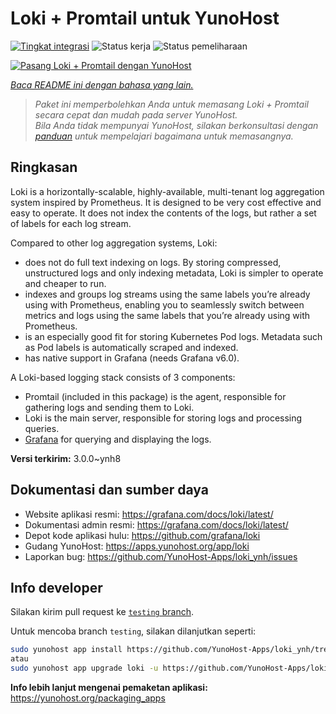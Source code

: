 <!--
N.B.: README ini dibuat secara otomatis oleh <https://github.com/YunoHost/apps/tree/master/tools/readme_generator>
Ini TIDAK boleh diedit dengan tangan.
-->

# Loki + Promtail untuk YunoHost

[![Tingkat integrasi](https://apps.yunohost.org/badge/integration/loki)](https://ci-apps.yunohost.org/ci/apps/loki/)
![Status kerja](https://apps.yunohost.org/badge/state/loki)
![Status pemeliharaan](https://apps.yunohost.org/badge/maintained/loki)

[![Pasang Loki + Promtail dengan YunoHost](https://install-app.yunohost.org/install-with-yunohost.svg)](https://install-app.yunohost.org/?app=loki)

*[Baca README ini dengan bahasa yang lain.](./ALL_README.md)*

> *Paket ini memperbolehkan Anda untuk memasang Loki + Promtail secara cepat dan mudah pada server YunoHost.*  
> *Bila Anda tidak mempunyai YunoHost, silakan berkonsultasi dengan [panduan](https://yunohost.org/install) untuk mempelajari bagaimana untuk memasangnya.*

## Ringkasan

Loki is a horizontally-scalable, highly-available, multi-tenant log aggregation system inspired by Prometheus. It is designed to be very cost effective and easy to operate. It does not index the contents of the logs, but rather a set of labels for each log stream.

Compared to other log aggregation systems, Loki:

- does not do full text indexing on logs. By storing compressed, unstructured logs and only indexing metadata, Loki is simpler to operate and cheaper to run.
- indexes and groups log streams using the same labels you’re already using with Prometheus, enabling you to seamlessly switch between metrics and logs using the same labels that you’re already using with Prometheus.
- is an especially good fit for storing Kubernetes Pod logs. Metadata such as Pod labels is automatically scraped and indexed.
- has native support in Grafana (needs Grafana v6.0).

A Loki-based logging stack consists of 3 components:
- Promtail (included in this package) is the agent, responsible for gathering logs and sending them to Loki.
- Loki is the main server, responsible for storing logs and processing queries.
- [Grafana](https://github.com/Yunohost-Apps/grafana_ynh) for querying and displaying the logs.


**Versi terkirim:** 3.0.0~ynh8
## Dokumentasi dan sumber daya

- Website aplikasi resmi: <https://grafana.com/docs/loki/latest/>
- Dokumentasi admin resmi: <https://grafana.com/docs/loki/latest/>
- Depot kode aplikasi hulu: <https://github.com/grafana/loki>
- Gudang YunoHost: <https://apps.yunohost.org/app/loki>
- Laporkan bug: <https://github.com/YunoHost-Apps/loki_ynh/issues>

## Info developer

Silakan kirim pull request ke [`testing` branch](https://github.com/YunoHost-Apps/loki_ynh/tree/testing).

Untuk mencoba branch `testing`, silakan dilanjutkan seperti:

```bash
sudo yunohost app install https://github.com/YunoHost-Apps/loki_ynh/tree/testing --debug
atau
sudo yunohost app upgrade loki -u https://github.com/YunoHost-Apps/loki_ynh/tree/testing --debug
```

**Info lebih lanjut mengenai pemaketan aplikasi:** <https://yunohost.org/packaging_apps>
